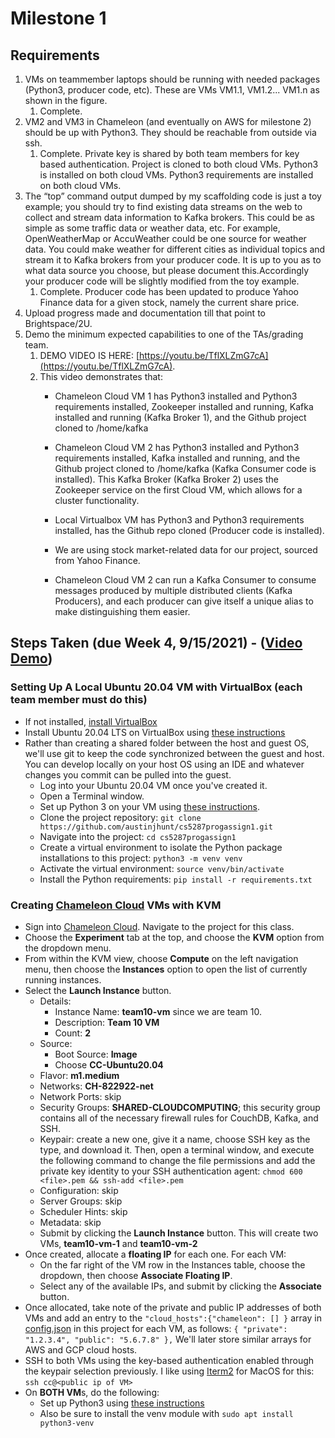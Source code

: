 # Milestone 1
## Requirements
1. VMs on teammember laptops should be running with needed packages (Python3, producer code, etc). These are VMs VM1.1, VM1.2... VM1.n as shown in the figure.
   1. Complete.
2. VM2 and VM3 in Chameleon (and eventually on AWS for milestone 2) should be up with Python3. They should be reachable from outside via ssh.
   1. Complete. Private key is shared by both team members for key based authentication. Project is cloned to both cloud VMs. Python3 is installed on both cloud VMs. Python3 requirements are installed on both cloud VMs.
3. The “top” command output dumped by my scaffolding code is just a toy example; you should try to find existing data streams on the web to collect and stream data information to Kafka brokers. This could be as simple as some traffic data or weather data, etc. For example, OpenWeatherMap or AccuWeather could be one source for weather data. You could make weather for different cities as individual topics and stream it to Kafka brokers from your producer code. It is up to you as to what data source you choose, but please document this.Accordingly your producer code will be slightly modified from the toy example.
   1. Complete. Producer code has been updated to produce Yahoo Finance data for a given stock, namely the current share price.
4. Upload progress made and documentation till that point to Brightspace/2U.
5. Demo the minimum expected capabilities to one of the TAs/grading team.
   1. DEMO VIDEO IS HERE: [https://youtu.be/TflXLZmG7cA](https://youtu.be/TflXLZmG7cA).
   2. This video demonstrates that:
      - Chameleon Cloud VM 1 has Python3 installed and Python3 requirements installed, Zookeeper installed and running, Kafka installed and running (Kafka Broker 1), and the Github project cloned to /home/kafka
      - Chameleon Cloud VM 2  has Python3 installed and Python3 requirements installed, Kafka installed and running, and the Github project cloned to /home/kafka (Kafka Consumer code is installed). This Kafka Broker (Kafka Broker 2) uses the Zookeeper service on the first Cloud VM, which allows for a cluster functionality.
      - Local Virtualbox VM has Python3 and Python3 requirements installed, has the Github repo cloned (Producer code is installed).
      - We are using stock market-related data for our project, sourced from Yahoo Finance.

      - Chameleon Cloud VM 2 can run a Kafka Consumer to consume messages produced by multiple distributed clients (Kafka Producers), and each producer can give itself a unique alias to make distinguishing them easier.


## Steps Taken (due Week 4, 9/15/2021) - ([Video Demo](https://www.youtube.com/watch?v=TflXLZmG7cA))
### Setting Up A Local Ubuntu 20.04 VM with VirtualBox (each team member must do this)
- If not installed, [install VirtualBox](https://www.virtualbox.org/wiki/Downloads)
- Install Ubuntu 20.04 LTS on VirtualBox using [these instructions](https://fossbytes.com/how-to-install-ubuntu-20-04-lts-virtualbox-windows-mac-linux/)
- Rather than creating a shared folder between the host and guest OS, we'll use git to keep the code synchronized between the guest and host. You can develop locally on your host OS using an IDE and whatever changes you commit can be pulled into the guest.
  - Log into your Ubuntu 20.04 VM once you've created it.
  - Open a Terminal window.
  - Set up Python 3 on your VM using [these instructions](https://www.digitalocean.com/community/tutorials/how-to-install-python-3-and-set-up-a-programming-environment-on-an-ubuntu-20-04-server).
  - Clone the project repository: `git clone https://github.com/austinjhunt/cs5287progassign1.git`
  - Navigate into the project: `cd cs5287progassign1`
  - Create a virtual environment to isolate the Python package installations to this project: `python3 -m venv venv`
  - Activate the virtual environment: `source venv/bin/activate`
  - Install the Python requirements: `pip install -r requirements.txt`
### Creating [Chameleon Cloud](https://chameleoncloud.org) VMs with KVM
   - Sign into [Chameleon Cloud](https://chameleoncloud.org). Navigate to the project for this class.
   - Choose the **Experiment** tab at the top, and choose the **KVM** option from the dropdown menu.
   - From within the KVM view, choose **Compute** on the left navigation menu, then choose the **Instances** option to open the list of currently running instances.
   - Select the **Launch Instance** button.
     - Details:
       - Instance Name: **team10-vm** since we are team 10.
       - Description: **Team 10 VM**
       - Count: **2**
     - Source:
       - Boot Source: **Image**
       - Choose **CC-Ubuntu20.04**
     - Flavor: **m1.medium**
     - Networks: **CH-822922-net**
     - Network Ports: skip
     - Security Groups: **SHARED-CLOUDCOMPUTING**; this security group contains all of the necessary firewall rules for CouchDB, Kafka, and SSH.
     - Keypair: create a new one, give it a name, choose SSH key as the type, and download it. Then, open a terminal window, and execute the following command to change the file permissions and add the private key identity to your SSH authentication agent: ``` chmod 600 <file>.pem && ssh-add <file>.pem ```
     - Configuration: skip
     - Server Groups: skip
     - Scheduler Hints: skip
     - Metadata: skip
     - Submit by clicking the **Launch Instance** button. This will create two VMs, **team10-vm-1** and **team10-vm-2**
   - Once created, allocate a **floating IP** for each one. For each VM:
     - On the far right of the VM row in the Instances table, choose the dropdown, then choose **Associate Floating IP**.
     - Select any of the available IPs, and submit by clicking the **Associate** button.
   - Once allocated, take note of the private and public IP addresses of both VMs and add an entry to the `"cloud_hosts":{"chameleon": [] }` array in [config.json](src/config.json) in this project for each VM, as follows:
    ```
    {
      "private": "1.2.3.4",
      "public": "5.6.7.8"
    },
    ```
    We'll later store similar arrays for AWS and GCP cloud hosts.
   - SSH to both VMs using the key-based authentication enabled through the keypair selection previously. I like using [Iterm2](https://iterm2.com/downloads/stable/latest) for MacOS for this: `ssh cc@<public ip of VM>`
   - On **BOTH VM**s, do the following:
     - Set up Python3 using [these instructions](https://www.digitalocean.com/community/tutorials/how-to-install-python-3-and-set-up-a-programming-environment-on-an-ubuntu-20-04-server)
     - Also be sure to install the venv module with `sudo apt install python3-venv`